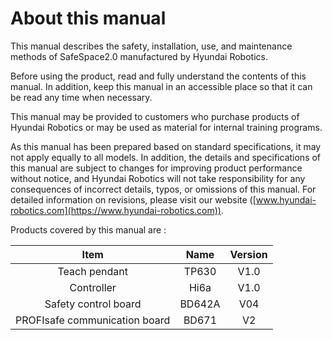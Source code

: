 ﻿# About this manual

This manual describes  the safety, installation, use, and maintenance methods of SafeSpace2.0 manufactured by Hyundai Robotics.

Before using the product, read and fully understand the contents of this manual. In addition, keep this manual in an accessible place so that it can be read any time when necessary.

This manual may be provided to customers who purchase products of Hyundai Robotics or may be used as material for internal training programs.

As this manual has been prepared based on standard specifications, it may not apply equally to all models. In addition, the details and specifications of this manual are subject to changes for improving product performance without notice, and Hyundai Robotics will not take responsibility for any consequences of incorrect details, typos, or omissions of this manual. For detailed information on revisions, please visit our website ([www.hyundai-robotics.com](https://www.hyundai-robotics.com)).

Products covered by this manual are :

|     **Item**    |  **Name** | **Version** |
| :-----------: | :-----: | :----: |
|     Teach pendant     |  TP630  |  V1.0  |
|      Controller      |  Hi6a  |  V1.0  |
| Safety control board |  BD642A  |  V04  |
| PROFIsafe communication board |  BD671  |  V2  |
